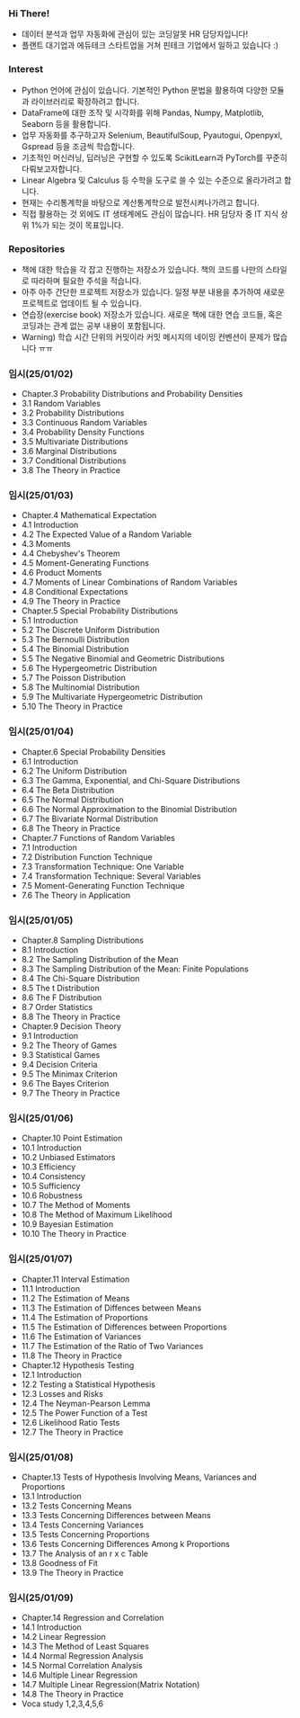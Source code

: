 ### Hi There!
- 데이터 분석과 업무 자동화에 관심이 있는 코딩알못 HR 담당자입니다!
- 플랜트 대기업과 에듀테크 스타트업을 거쳐 핀테크 기업에서 일하고 있습니다 :)

### Interest
- Python 언어에 관심이 있습니다. 기본적인 Python 문법을 활용하여 다양한 모듈과 라이브러리로 확장하려고 합니다.
- DataFrame에 대한 조작 및 시각화를 위해 Pandas, Numpy, Matplotlib, Seaborn 등을 활용합니다.
- 업무 자동화를 추구하고자 Selenium, BeautifulSoup, Pyautogui, Openpyxl, Gspread 등을 조금씩 학습합니다.
- 기초적인 머신러닝, 딥러닝은 구현할 수 있도록 ScikitLearn과 PyTorch를 꾸준히 다뤄보고자합니다.
- Linear Algebra 및 Calculus 등 수학을 도구로 쓸 수 있는 수준으로 올라가려고 합니다.
- 현재는 수리통계학을 바탕으로 계산통계학으로 발전시켜나가려고 합니다.
- 직접 활용하는 것 외에도 IT 생태계에도 관심이 많습니다. HR 담당자 중 IT 지식 상위 1%가 되는 것이 목표입니다.

### Repositories
- 책에 대한 학습을 각 잡고 진행하는 저장소가 있습니다. 책의 코드를 나만의 스타일로 따라하며 필요한 주석을 적습니다.
- 아주 아주 간단한 프로젝트 저장소가 있습니다. 일정 부분 내용을 추가하여 새로운 프로젝트로 업데이트 될 수 있습니다.
- 연습장(exercise book) 저장소가 있습니다. 새로운 책에 대한 연습 코드들, 혹은 코딩과는 관계 없는 공부 내용이 포함됩니다.
- Warning) 학습 시간 단위의 커밋이라 커밋 메시지의 네이밍 컨벤션이 문제가 많습니다 ㅠㅠ

### 임시(25/01/02)
- Chapter.3 Probability Distributions and Probability Densities
-   3.1 Random Variables
-   3.2 Probability Distributions
-   3.3 Continuous Random Variables
-   3.4 Probability Density Functions
-   3.5 Multivariate Distributions
-   3.6 Marginal Distributions
-   3.7 Conditional Distributions
-   3.8 The Theory in Practice

### 임시(25/01/03)
- Chapter.4 Mathematical Expectation
-   4.1 Introduction
-   4.2 The Expected Value of a Random Variable
-   4.3 Moments
-   4.4 Chebyshev's Theorem
-   4.5 Moment-Generating Functions
-   4.6 Product Moments
-   4.7 Moments of Linear Combinations of Random Variables
-   4.8 Conditional Expectations
-   4.9 The Theory in Practice
- Chapter.5 Special Probability Distributions
-   5.1 Introduction
-   5.2 The Discrete Uniform Distribution
-   5.3 The Bernoulli Distribution
-   5.4 The Binomial Distribution
-   5.5 The Negative Binomial and Geometric Distributions
-   5.6 The Hypergeometric Distribution
-   5.7 The Poisson Distribution
-   5.8 The Multinomial Distribution
-   5.9 The Multivariate Hypergeometric Distribution
-   5.10 The Theory in Practice

### 임시(25/01/04)
- Chapter.6 Special Probability Densities
-   6.1 Introduction
-   6.2 The Uniform Distribution
-   6.3 The Gamma, Exponential, and Chi-Square Distributions
-   6.4 The Beta Distribution
-   6.5 The Normal Distribution
-   6.6 The Normal Approximation to the Binomial Distribution
-   6.7 The Bivariate Normal Distribution
-   6.8 The Theory in Practice
- Chapter.7 Functions of Random Variables
-   7.1 Introduction
-   7.2 Distribution Function Technique
-   7.3 Transformation Technique: One Variable
-   7.4 Transformation Technique: Several Variables
-   7.5 Moment-Generating Function Technique
-   7.6 The Theory in Application

### 임시(25/01/05)
- Chapter.8 Sampling Distributions
-   8.1 Introduction
-   8.2 The Sampling Distribution of the Mean
-   8.3 The Sampling Distribution of the Mean: Finite Populations
-   8.4 The Chi-Square Distribution
-   8.5 The t Distribution
-   8.6 The F Distribution
-   8.7 Order Statistics
-   8.8 The Theory in Practice
- Chapter.9 Decision Theory
-   9.1 Introduction
-   9.2 The Theory of Games
-   9.3 Statistical Games
-   9.4 Decision Criteria
-   9.5 The Minimax Criterion
-   9.6 The Bayes Criterion
-   9.7 The Theory in Practice

### 임시(25/01/06)
- Chapter.10 Point Estimation
-   10.1 Introduction
-   10.2 Unbiased Estimators
-   10.3 Efficiency
-   10.4 Consistency
-   10.5 Sufficiency
-   10.6 Robustness
-   10.7 The Method of Moments
-   10.8 The Method of Maximum Likelihood
-   10.9 Bayesian Estimation
-   10.10 The Theory in Practice

### 임시(25/01/07)
- Chapter.11 Interval Estimation
-   11.1 Introduction
-   11.2 The Estimation of Means
-   11.3 The Estimation of Diffences between Means
-   11.4 The Estimation of Proportions
-   11.5 The Estimation of Differences between Proportions
-   11.6 The Estimation of Variances
-   11.7 The Estimation of the Ratio of Two Variances
-   11.8 The Theory in Practice
- Chapter.12 Hypothesis Testing
-   12.1 Introduction
-   12.2 Testing a Statistical Hypothesis
-   12.3 Losses and Risks
-   12.4 The Neyman-Pearson Lemma
-   12.5 The Power Function of a Test
-   12.6 Likelihood Ratio Tests
-   12.7 The Theory in Practice

### 임시(25/01/08)
- Chapter.13 Tests of Hypothesis Involving Means, Variances and Proportions
-   13.1 Introduction
-   13.2 Tests Concerning Means
-   13.3 Tests Concerning Differences between Means
-   13.4 Tests Concerning Variances
-   13.5 Tests Concerning Proportions
-   13.6 Tests Concerning Differences Among k Proportions
-   13.7 The Analysis of an r x c Table
-   13.8 Goodness of Fit
-   13.9 The Theory in Practice

### 임시(25/01/09)
- Chapter.14 Regression and Correlation
-   14.1 Introduction
-   14.2 Linear Regression
-   14.3 The Method of Least Squares
-   14.4 Normal Regression Analysis
-   14.5 Normal Correlation Analysis
-   14.6 Multiple Linear Regression
-   14.7 Multiple Linear Regression(Matrix Notation)
-   14.8 The Theory in Practice
- Voca study 1,2,3,4,5,6


<!---
minstrel1149/minstrel1149 is a ✨ special ✨ repository because its `README.md` (this file) appears on your GitHub profile.
You can click the Preview link to take a look at your changes.
--->
